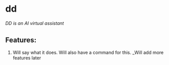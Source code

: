 # dd

###### DD is an AI virtual assistant

## Features:

  1. Will say what it does. Will also have a command for this.
    _Will add more features later
